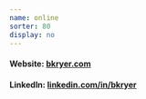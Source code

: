 ```yaml
---
name: online
sorter: 80
display: no
---
```

#### Website: [bkryer.com][1]

#### LinkedIn: [linkedin.com/in/bkryer][2]

[1]:	http://bkryer.com "brianryer dot com"
[2]:	http://linkedin.com/in/bkryer "Brian Ryer on LinkedIn"
